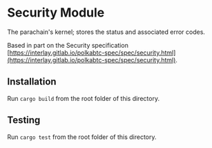 # Security Module

The parachain's kernel; stores the status and associated error codes.

Based in part on the Security specification [https://interlay.gitlab.io/polkabtc-spec/spec/security.html](https://interlay.gitlab.io/polkabtc-spec/spec/security.html).

## Installation

Run `cargo build` from the root folder of this directory.

## Testing

Run `cargo test` from the root folder of this directory.
